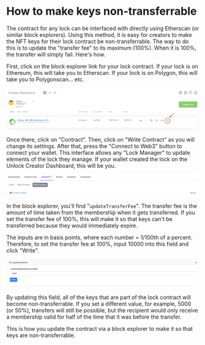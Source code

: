 # How to make keys non-transferrable

The contract for any lock can be interfaced with directly using Etherscan (or similar block explorers). Using this method, it is easy for creators to make the NFT keys for their lock contract be non-transferrable. The way to do this is to update the "transfer fee" to its maximum (100%). When it is 100%, the transfer will simply fail. Here's how.

First, click on the block explorer link for your lock contract. If your lock is on Ethereum, this will take you to Etherscan. If your lock is on Polygon, this will take you to Polygonscan... etc.

![](../../.gitbook/assets/etherscan-button.png)

Once there, click on "Contract". Then, click on "Write Contract" as you will change its settings. After that, press the "Connect to Web3" button to connect your wallet. This interface allows any "Lock Manager" to update elements of the lock they manage. If your wallet created the lock on the Unlock Creator Dashboard, this will be you.

![](../../.gitbook/assets/etherscan-connect-wallet.png)

In the block explorer, you'll find "`updateTransferFee`". The transfer fee is the amount of time taken from the membership when it gets transferred. If you set the transfer fee of 100%, this will make it so that keys can't be transferred because they would immediately expire.

The inputs are in basis points, where each number = 1/100th of a percent. Therefore, to set the transfer fee at 100%, input 10000 into this field and click "Write".

![](../../.gitbook/assets/etherscan-transfer-fee.png)

By updating this field, all of the keys that are part of the lock contract will become non-transferrable. If you set a different value, for example, 5000 (or 50%), transfers will still be possible, but the recipient would only receive a membership valid for half of the time that it was before the transfer.

This is how you update the contract via a block explorer to make it so that keys are non-transferrable.
